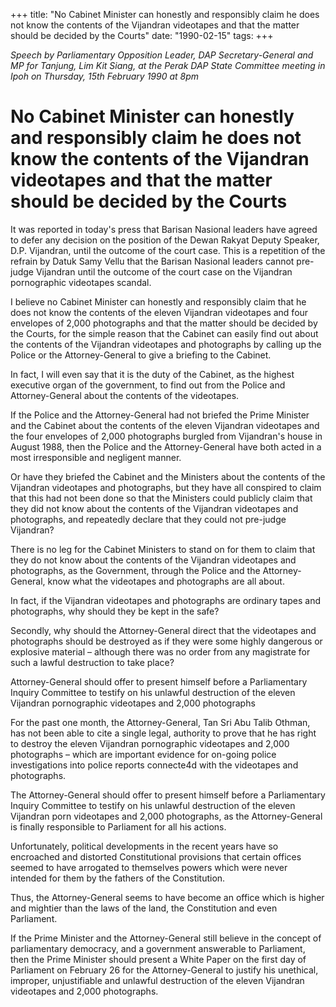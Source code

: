 +++ 
title: "No Cabinet Minister can honestly and responsibly claim he does not know the contents of the Vijandran videotapes and that the matter should be decided by the Courts"
date: "1990-02-15"
tags:
+++

_Speech by Parliamentary Opposition Leader, DAP Secretary-General and MP for Tanjung, Lim Kit Siang, at the Perak DAP State Committee meeting in Ipoh on Thursday, 15th February 1990 at 8pm_

# No Cabinet Minister can honestly and responsibly claim he does not know the contents of the Vijandran videotapes and that the matter should be decided by the Courts

It was reported in today's press that Barisan Nasional leaders have agreed to defer any decision on the position of the Dewan Rakyat Deputy Speaker, D.P. Vijandran, until the outcome of the court case. This is a repetition of the refrain by Datuk Samy Vellu that the Barisan Nasional leaders cannot pre-judge Vijandran until the outcome of the court case on the Vijandran pornographic videotapes scandal.</u>

I believe no Cabinet Minister can honestly and responsibly claim that he does not know the contents of the eleven Vijandran videotapes and four envelopes of 2,000 photographs and that the matter should be decided by the Courts, for the simple reason that the Cabinet can easily find out about the contents of the Vijandran videotapes and photographs by calling up the Police or the Attorney-General to give a briefing to the Cabinet.

In fact, I will even say that it is the duty of the Cabinet, as the highest executive organ of the government, to find out from the Police and Attorney-General about the contents of the videotapes.

If the Police and the Attorney-General had not briefed the Prime Minister and the Cabinet about the contents of the eleven Vijandran videotapes and the four envelopes of 2,000 photographs burgled from Vijandran's house in August 1988, then the Police and the Attorney-General have both acted in a most irresponsible and negligent manner.

Or have they briefed the Cabinet and the Ministers about the contents of the Vijandran videotapes and photographs, but they have all conspired to claim that this had not been done so that the Ministers could publicly claim that they did not know about the contents of the Vijandran videotapes and photographs, and repeatedly declare that they could not pre-judge Vijandran?

There is no leg for the Cabinet Ministers to stand on for them to claim that they do not know about the contents of the Vijandran videotapes and photographs, as the Government, through the Police and the Attorney-General, know what the videotapes and photographs are all about.

In fact, if the Vijandran videotapes and photographs are ordinary tapes and photographs, why should they be kept in the safe?

Secondly, why should the Attorney-General direct that the videotapes and photographs should be destroyed as if they were some highly dangerous or explosive material – although there was no order from any magistrate for such a lawful destruction to take place?

Attorney-General should offer to present himself before a Parliamentary Inquiry Committee to testify on his unlawful destruction of the eleven Vijandran pornographic videotapes and 2,000 photographs

For the past one month, the Attorney-General,  Tan Sri Abu Talib Othman, has not been able to cite a single legal, authority to prove that he has right to destroy the eleven Vijandran pornographic videotapes and 2,000 photographs – which are important evidence for on-going police investigations into police reports connecte4d with the videotapes and photographs.

The Attorney-General should offer to present himself before a Parliamentary Inquiry Committee to testify on his unlawful destruction of the eleven Vijandran porn videotapes and 2,000 photographs, as the Attorney-General is finally responsible to Parliament for all his actions.

Unfortunately, political developments in the recent years have so encroached and distorted Constitutional provisions that certain offices seemed to have arrogated to themselves powers which were never intended for them by the fathers of the Constitution.

Thus, the Attorney-General seems to have become an office which is higher and mightier than the laws of the land, the Constitution and even Parliament.

If the Prime Minister and the Attorney-General still believe in the concept of parliamentary democracy, and a government answerable to Parliament, then the Prime Minister should present a White Paper on the first day of Parliament on February 26 for the Attorney-General to justify his unethical, improper, unjustifiable and unlawful destruction of the eleven Vijandran videotapes and 2,000 photographs.
 
